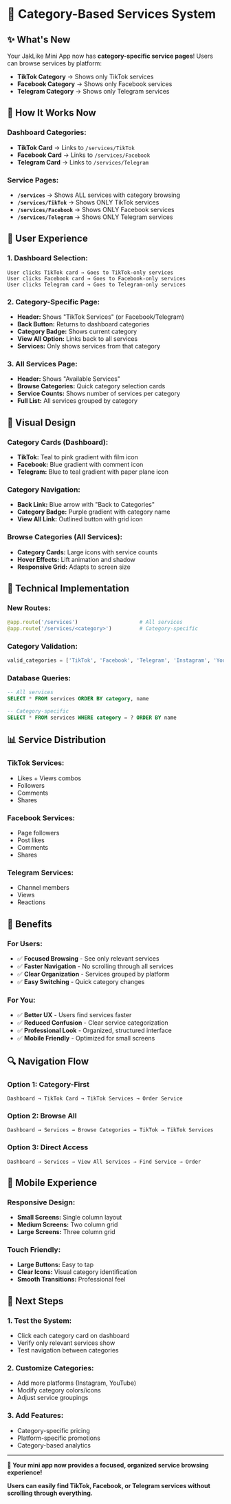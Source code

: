 # 🎯 **Category-Based Services System**

## ✨ **What's New**

Your JakLike Mini App now has **category-specific service pages**! Users can browse services by platform:

- **TikTok Category** → Shows only TikTok services
- **Facebook Category** → Shows only Facebook services  
- **Telegram Category** → Shows only Telegram services

## 🔄 **How It Works Now**

### **Dashboard Categories:**
- **TikTok Card** → Links to `/services/TikTok`
- **Facebook Card** → Links to `/services/Facebook`
- **Telegram Card** → Links to `/services/Telegram`

### **Service Pages:**
- **`/services`** → Shows ALL services with category browsing
- **`/services/TikTok`** → Shows ONLY TikTok services
- **`/services/Facebook`** → Shows ONLY Facebook services
- **`/services/Telegram`** → Shows ONLY Telegram services

## 📱 **User Experience**

### **1. Dashboard Selection:**
```
User clicks TikTok card → Goes to TikTok-only services
User clicks Facebook card → Goes to Facebook-only services  
User clicks Telegram card → Goes to Telegram-only services
```

### **2. Category-Specific Page:**
- **Header:** Shows "TikTok Services" (or Facebook/Telegram)
- **Back Button:** Returns to dashboard categories
- **Category Badge:** Shows current category
- **View All Option:** Links back to all services
- **Services:** Only shows services from that category

### **3. All Services Page:**
- **Header:** Shows "Available Services"
- **Browse Categories:** Quick category selection cards
- **Service Counts:** Shows number of services per category
- **Full List:** All services grouped by category

## 🎨 **Visual Design**

### **Category Cards (Dashboard):**
- **TikTok:** Teal to pink gradient with film icon
- **Facebook:** Blue gradient with comment icon
- **Telegram:** Blue to teal gradient with paper plane icon

### **Category Navigation:**
- **Back Link:** Blue arrow with "Back to Categories"
- **Category Badge:** Purple gradient with category name
- **View All Link:** Outlined button with grid icon

### **Browse Categories (All Services):**
- **Category Cards:** Large icons with service counts
- **Hover Effects:** Lift animation and shadow
- **Responsive Grid:** Adapts to screen size

## 🔧 **Technical Implementation**

### **New Routes:**
```python
@app.route('/services')                    # All services
@app.route('/services/<category>')         # Category-specific
```

### **Category Validation:**
```python
valid_categories = ['TikTok', 'Facebook', 'Telegram', 'Instagram', 'YouTube']
```

### **Database Queries:**
```sql
-- All services
SELECT * FROM services ORDER BY category, name

-- Category-specific
SELECT * FROM services WHERE category = ? ORDER BY name
```

## 📊 **Service Distribution**

### **TikTok Services:**
- Likes + Views combos
- Followers
- Comments
- Shares

### **Facebook Services:**
- Page followers
- Post likes
- Comments
- Shares

### **Telegram Services:**
- Channel members
- Views
- Reactions

## 🚀 **Benefits**

### **For Users:**
- ✅ **Focused Browsing** - See only relevant services
- ✅ **Faster Navigation** - No scrolling through all services
- ✅ **Clear Organization** - Services grouped by platform
- ✅ **Easy Switching** - Quick category changes

### **For You:**
- ✅ **Better UX** - Users find services faster
- ✅ **Reduced Confusion** - Clear service categorization
- ✅ **Professional Look** - Organized, structured interface
- ✅ **Mobile Friendly** - Optimized for small screens

## 🔍 **Navigation Flow**

### **Option 1: Category-First**
```
Dashboard → TikTok Card → TikTok Services → Order Service
```

### **Option 2: Browse All**
```
Dashboard → Services → Browse Categories → TikTok → TikTok Services
```

### **Option 3: Direct Access**
```
Dashboard → Services → View All Services → Find Service → Order
```

## 📱 **Mobile Experience**

### **Responsive Design:**
- **Small Screens:** Single column layout
- **Medium Screens:** Two column grid
- **Large Screens:** Three column grid

### **Touch Friendly:**
- **Large Buttons:** Easy to tap
- **Clear Icons:** Visual category identification
- **Smooth Transitions:** Professional feel

## 🎯 **Next Steps**

### **1. Test the System:**
- Click each category card on dashboard
- Verify only relevant services show
- Test navigation between categories

### **2. Customize Categories:**
- Add more platforms (Instagram, YouTube)
- Modify category colors/icons
- Adjust service groupings

### **3. Add Features:**
- Category-specific pricing
- Platform-specific promotions
- Category-based analytics

---

**🎉 Your mini app now provides a focused, organized service browsing experience!**

**Users can easily find TikTok, Facebook, or Telegram services without scrolling through everything.**




